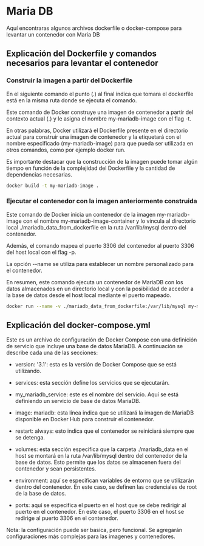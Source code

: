 # Maria DB

Aquí encontraras algunos archivos dockerfile o docker-compose para levantar un contenedor con Maria DB

## Explicación del Dockerfile y comandos necesarios para levantar el contenedor

### Construir la imagen a partir del Dockerfile

En el siguiente comando el punto (.) al final indica que tomara el dockerfile está en la misma ruta donde se ejecuta el comando.

Este comando de Docker construye una imagen de contenedor a partir del contexto actual (.) y le asigna el nombre my-mariadb-image con el flag -t.

En otras palabras, Docker utilizará el Dockerfile presente en el directorio actual para construir una imagen de contenedor y la etiquetará con el nombre especificado (my-mariadb-image) para que pueda ser utilizada en otros comandos, como por ejemplo docker run.

Es importante destacar que la construcción de la imagen puede tomar algún tiempo en función de la complejidad del Dockerfile y la cantidad de dependencias necesarias.

```bash
docker build -t my-mariadb-image .
```

### Ejecutar el contenedor con la imagen anteriormente construida

Este comando de Docker inicia un contenedor de la imagen my-mariadb-image con el nombre my-mariadb-image-container y lo vincula al directorio local ./mariadb_data_from_dockerfile en la ruta /var/lib/mysql dentro del contenedor.

Además, el comando mapea el puerto 3306 del contenedor al puerto 3306 del host local con el flag -p.

La opción --name se utiliza para establecer un nombre personalizado para el contenedor.

En resumen, este comando ejecuta un contenedor de MariaDB con los datos almacenados en un directorio local y con la posibilidad de acceder a la base de datos desde el host local mediante el puerto mapeado.

```bash
docker run --name -v ./mariadb_data_from_dockerfile:/var/lib/mysql my-mariadb-image-container -p 3306:3306 my-mariadb-image
```



## Explicación del docker-compose.yml

Este es un archivo de configuración de Docker Compose con una definición de servicio que incluye una base de datos MariaDB. A continuación se describe cada una de las secciones:

- version: '3.1': esta es la versión de Docker Compose que se está utilizando.

- services: esta sección define los servicios que se ejecutarán.

- my_mariadb_service: este es el nombre del servicio. Aquí se está definiendo un servicio de base de datos MariaDB.

- image: mariadb: esta línea indica que se utilizará la imagen de MariaDB disponible en Docker Hub para construir el contenedor.

- restart: always: esto indica que el contenedor se reiniciará siempre que se detenga.

- volumes: esta sección especifica que la carpeta ./mariadb_data en el host se montará en la ruta /var/lib/mysql dentro del contenedor de la base de datos. Esto permite que los datos se almacenen fuera del contenedor y sean persistentes.

- environment: aquí se especifican variables de entorno que se utilizarán dentro del contenedor. En este caso, se definen las credenciales de root de la base de datos.

- ports: aquí se especifica el puerto en el host que se debe redirigir al puerto en el contenedor. En este caso, el puerto 3306 en el host se redirige al puerto 3306 en el contenedor.

Nota: la configuración puede ser basica, pero funcional. Se agregarán configuraciones más complejas para las imagenes y contenedores. 